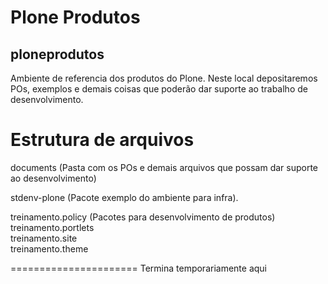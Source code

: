 # Plone Produtos
## ploneprodutos
Ambiente de referencia dos produtos do Plone. Neste local depositaremos POs, exemplos e demais coisas que poderão dar suporte ao trabalho de desenvolvimento.

# Estrutura de arquivos
documents (Pasta com os POs e demais arquivos que possam dar suporte ao desenvolvimento)  

stdenv-plone (Pacote exemplo do ambiente para infra).  

treinamento.policy (Pacotes para desenvolvimento de produtos)  
treinamento.portlets   
treinamento.site     
treinamento.theme     

======================
Termina temporariamente aqui
